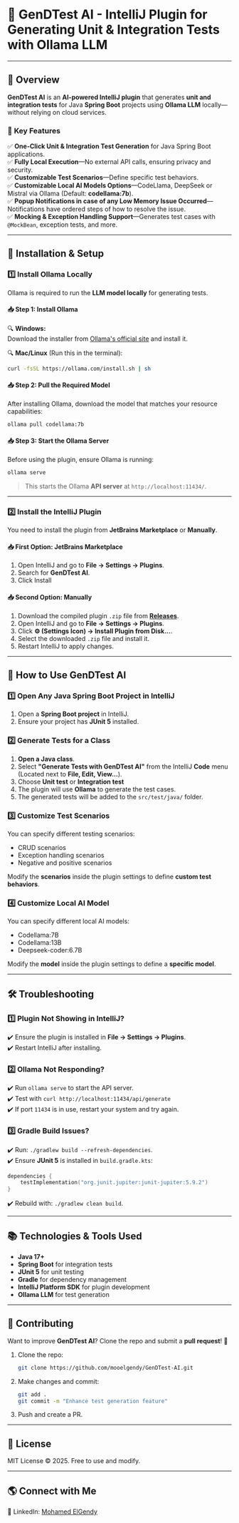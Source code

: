 # 🧪 GenDTest AI - IntelliJ Plugin for Generating Unit & Integration Tests with Ollama LLM

---

## 📌 Overview

**GenDTest AI** is an **AI-powered IntelliJ plugin** that generates **unit and integration tests** for Java **Spring Boot** projects using **Ollama LLM** locally—without relying on cloud services.

### 🚀 **Key Features**

✅ **One-Click Unit & Integration Test Generation** for Java Spring Boot applications.\
✅ **Fully Local Execution**—No external API calls, ensuring privacy and security.\
✅ **Customizable Test Scenarios**—Define specific test behaviors.\
✅ **Customizable Local AI Models Options**—CodeLlama, DeepSeek or Mistral via Ollama (Default: **codellama:7b**).\
✅ **Popup Notifications in case of any Low Memory Issue Occurred**—Notifications have ordered steps of how to resolve the issue.\
✅ **Mocking & Exception Handling Support**—Generates test cases with `@MockBean`, exception tests, and more.

---

## 🔧 Installation & Setup

### **1️⃣ Install Ollama Locally**

Ollama is required to run the **LLM model locally** for generating tests.

#### **📥 Step 1: Install Ollama**

🔍 **Windows:**\
Download the installer from [Ollama's official site](https://ollama.com/download) and install it.

🔍 **Mac/Linux** (Run this in the terminal):

```sh
curl -fsSL https://ollama.com/install.sh | sh
```

#### **📥 Step 2: Pull the Required Model**

After installing Ollama, download the model that matches your resource capabilities:

```sh
ollama pull codellama:7b
```

#### **📥 Step 3: Start the Ollama Server**

Before using the plugin, ensure Ollama is running:

```sh
ollama serve
```

> This starts the Ollama **API server** at `http://localhost:11434/`.

---

### **2️⃣ Install the IntelliJ Plugin**

You need to install the plugin from **JetBrains Marketplace** or **Manually**.


#### **📥 First Option: JetBrains Marketplace**

1. Open IntelliJ and go to **File → Settings → Plugins**.
2. Search for **GenDTest AI**.
3. Click Install

#### **📥 Second Option: Manually**

1. Download the compiled plugin `.zip` file from **[Releases](https://github.com/mooelgendy/GenDTest-AI/releases)**.
2. Open IntelliJ and go to **File → Settings → Plugins**.
3. Click **⚙️ (Settings Icon) → Install Plugin from Disk...**.
4. Select the downloaded `.zip` file and install it.
5. Restart IntelliJ to apply changes.

---

## 🚀 How to Use GenDTest AI

### **1️⃣ Open Any Java Spring Boot Project in IntelliJ**

1. Open a **Spring Boot project** in IntelliJ.
2. Ensure your project has **JUnit 5** installed.

### **2️⃣ Generate Tests for a Class**

1. **Open a Java class**.
2. Select **"Generate Tests with GenDTest AI"** from the IntelliJ **Code** menu (Located next to **File, Edit, View...**).
3. Choose **Unit test** or **Integration test**
4. The plugin will use **Ollama** to generate the test cases.
5. The generated tests will be added to the `src/test/java/` folder.

### **3️⃣ Customize Test Scenarios**

You can specify different testing scenarios:

- CRUD scenarios
- Exception handling scenarios
- Negative and positive scenarios

Modify the **scenarios** inside the plugin settings to define **custom test behaviors**.

### **4️⃣ Customize Local AI Model**

You can specify different local AI models:

- Codellama:7B
- Codellama:13B
- Deepseek-coder:6.7B

Modify the **model** inside the plugin settings to define a **specific model**.

---

## 🛠 Troubleshooting

### **1️⃣ Plugin Not Showing in IntelliJ?**

✔️ Ensure the plugin is installed in **File → Settings → Plugins**.\
✔️ Restart IntelliJ after installing.

### **2️⃣ Ollama Not Responding?**

✔️ Run `ollama serve` to start the API server.\
✔️ Test with `curl http://localhost:11434/api/generate` \
✔️ If port `11434` is in use, restart your system and try again.

### **3️⃣ Gradle Build Issues?**

✔️ Run: `./gradlew build --refresh-dependencies`.\
✔️ Ensure **JUnit 5** is installed in `build.gradle.kts`:

```kotlin
dependencies {
    testImplementation("org.junit.jupiter:junit-jupiter:5.9.2")
}
```

✔️ Rebuild with: `./gradlew clean build`.

---

## 📚 Technologies & Tools Used

- **Java 17+**
- **Spring Boot** for integration tests
- **JUnit 5** for unit testing
- **Gradle** for dependency management
- **IntelliJ Platform SDK** for plugin development
- **Ollama LLM** for test generation

---

## 🤝 Contributing

Want to improve **GenDTest AI**? Clone the repo and submit a **pull request**! 🚀

1. Clone the repo:
   ```sh
   git clone https://github.com/mooelgendy/GenDTest-AI.git
   ```
2. Make changes and commit:
   ```sh
   git add .
   git commit -m "Enhance test generation feature"
   ```
3. Push and create a PR.

---

## 🌟 License

MIT License © 2025. Free to use and modify.

---

## 🌎 Connect with Me

🔗 LinkedIn: [Mohamed ElGendy](https://linkedin.com/in/mooelgendy)
